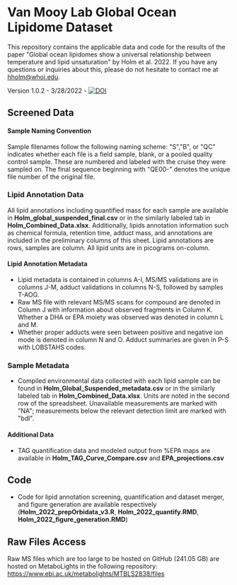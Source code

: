 # Van Mooy Lab Global Ocean Lipidome Dataset
This repository contains the applicable data and code for the results of the paper "Global ocean lipidomes show a universal relationship between temperature and lipid unsaturation" by Holm et al. 2022. If you have any questions or inquiries about this, please do not hesitate to contact me at hholm@whoi.edu. 

Version 1.0.2 - 3/28/2022 - [![DOI](https://zenodo.org/badge/474821211.svg)](https://zenodo.org/badge/latestdoi/474821211)

## Screened Data
#### Sample Naming Convention
Sample filenames follow the following naming scheme: "S","B", or "QC" indicates whether each file is a field sample, blank, or a pooled quality control sample. These are numbered and labeled with the cruise they were sampled on. The final sequence beginning with "QE00-" denotes the unique file number of the original file.</p>

### Lipid Annotation Data
All lipid annotations including quantified mass for each sample are available in **Holm_global_suspended_final.csv** or in the similarly labeled tab in **Holm_Combined_Data.xlsx**. Additionally, lipids annotation information such as chemical formula, retention time, adduct mass, and annotations are included in the preliminary columns of this sheet. Lipid annotations are rows, samples are column. All lipid units are in picograms on-column. 

#### Lipid Annotation Metadata
- Lipid metadata is contained in columns A-I, MS/MS validations are in columns J-M, adduct validations in columns N-S, followed by samples T-AOG.
- Raw MS file with relevant MS/MS scans for compound are denoted in Column J with information about observed fragments in Column K. Whether a DHA or EPA moiety was observed was denoted in column L and M.
- Whether proper adducts were seen between positive and negative ion mode is denoted in column N and O. Adduct summaries are given in P-S with LOBSTAHS codes. 

### Sample Metadata
- Compiled environmental data collected with each lipid sample can be found in **Holm_Global_Suspended_metadata.csv** or in the similarly labeled tab in **Holm_Combined_Data.xlsx**. Units are noted in the second row of the spreadsheet. Unavailable measurements are marked with "NA"; measurements below the relevant detection limit are marked with "bdl".

#### Additional Data
- TAG quantification data and modeled output from %EPA maps are available in **Holm_TAG_Curve_Compare.csv** and **EPA_projections.csv**

## Code
- Code for lipid annotation screening, quantification and dataset merger, and figure generation are available respectively (**Holm_2022_prepOrbidata_v3.R**, **Holm_2022_quantify.RMD**, **Holm_2022_figure_generation.RMD**)

## Raw Files Access
Raw MS files which are too large to be hosted on GitHub (241.05 GB) are hosted on MetaboLights in the following repository: https://www.ebi.ac.uk/metabolights/MTBLS2838/files
